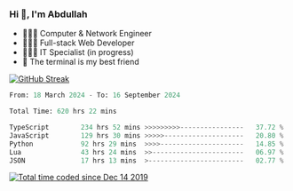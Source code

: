 <h3>Hi 👋, I'm Abdullah</h3>

- 👷🏼‍♂️ Computer & Network Engineer
- 👨🏻‍💻 Full-stack Web Developer
- 👨🏻‍💻 IT Specialist (in progress)
- 🖤 The terminal is my best friend

[![GitHub Streak](https://streak-stats.demolab.com?user=al3bad&theme=transparent&date_format=j%20M%5B%20Y%5D)](https://git.io/streak-stats)

<!--START_SECTION:waka-->

```python
From: 18 March 2024 - To: 16 September 2024

Total Time: 620 hrs 22 mins

TypeScript        234 hrs 52 mins >>>>>>>>>----------------   37.72 %
JavaScript        129 hrs 30 mins >>>>>--------------------   20.80 %
Python            92 hrs 29 mins  >>>>---------------------   14.85 %
Lua               43 hrs 24 mins  >>-----------------------   06.97 %
JSON              17 hrs 13 mins  >------------------------   02.77 %
```

<!--END_SECTION:waka-->

<p>
  <a href="https://wakatime.com/@ce2a2aac-0d6b-4d65-b864-8a4bcaf12967"><img src="https://wakatime.com/badge/user/ce2a2aac-0d6b-4d65-b864-8a4bcaf12967.svg" alt="Total time coded since Dec 14 2019" /></a>
</p>
